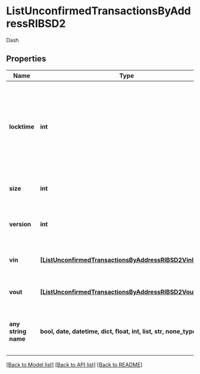 # ListUnconfirmedTransactionsByAddressRIBSD2

Dash

## Properties
Name | Type | Description | Notes
------------ | ------------- | ------------- | -------------
**locktime** | **int** | Represents the locktime on the transaction on the specific blockchain, i.e. the blockheight at which the transaction is valid. | 
**size** | **int** | Represents the total size of this transaction. | 
**version** | **int** | Represents the transaction&#39;s version number. | 
**vin** | [**[ListUnconfirmedTransactionsByAddressRIBSD2VinInner]**](ListUnconfirmedTransactionsByAddressRIBSD2VinInner.md) | Represents the transaction inputs. | 
**vout** | [**[ListUnconfirmedTransactionsByAddressRIBSD2VoutInner]**](ListUnconfirmedTransactionsByAddressRIBSD2VoutInner.md) | Represents the transaction outputs. | 
**any string name** | **bool, date, datetime, dict, float, int, list, str, none_type** | any string name can be used but the value must be the correct type | [optional]

[[Back to Model list]](../README.md#documentation-for-models) [[Back to API list]](../README.md#documentation-for-api-endpoints) [[Back to README]](../README.md)


